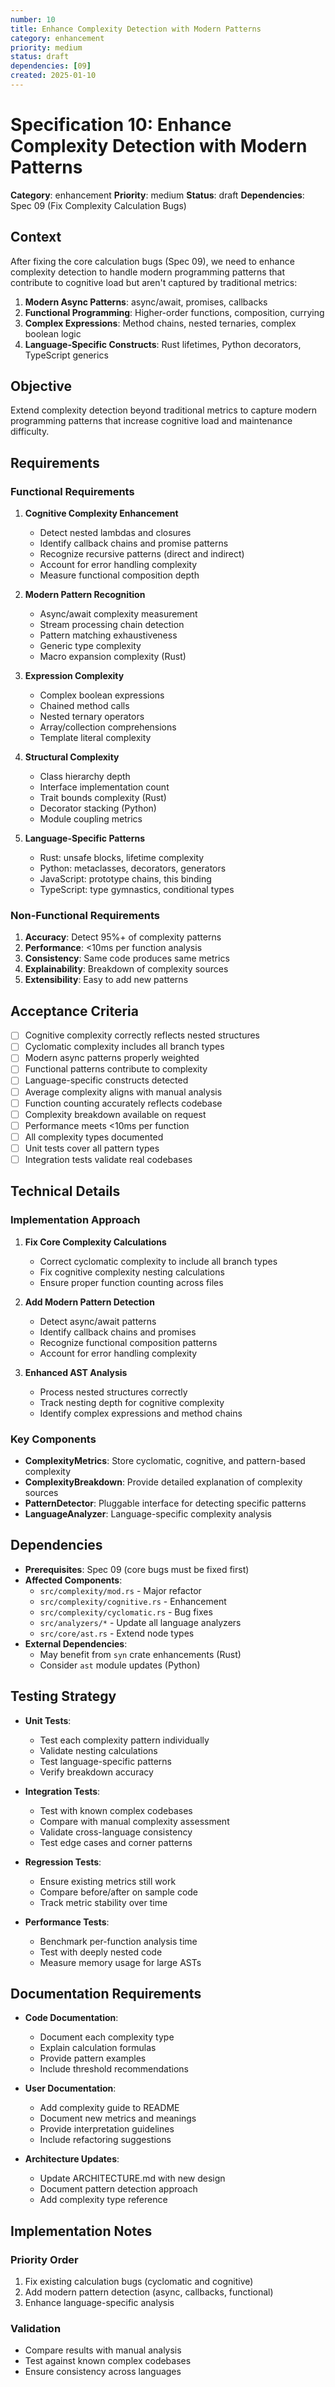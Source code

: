 ```yaml
---
number: 10
title: Enhance Complexity Detection with Modern Patterns
category: enhancement
priority: medium
status: draft
dependencies: [09]
created: 2025-01-10
---
```


# Specification 10: Enhance Complexity Detection with Modern Patterns

**Category**: enhancement
**Priority**: medium
**Status**: draft
**Dependencies**: Spec 09 (Fix Complexity Calculation Bugs)

## Context

After fixing the core calculation bugs (Spec 09), we need to enhance complexity detection to handle modern programming patterns that contribute to cognitive load but aren't captured by traditional metrics:

1. **Modern Async Patterns**: async/await, promises, callbacks
2. **Functional Programming**: Higher-order functions, composition, currying
3. **Complex Expressions**: Method chains, nested ternaries, complex boolean logic
4. **Language-Specific Constructs**: Rust lifetimes, Python decorators, TypeScript generics

## Objective

Extend complexity detection beyond traditional metrics to capture modern programming patterns that increase cognitive load and maintenance difficulty.

## Requirements

### Functional Requirements

1. **Cognitive Complexity Enhancement**
   - Detect nested lambdas and closures
   - Identify callback chains and promise patterns
   - Recognize recursive patterns (direct and indirect)
   - Account for error handling complexity
   - Measure functional composition depth

2. **Modern Pattern Recognition**
   - Async/await complexity measurement
   - Stream processing chain detection
   - Pattern matching exhaustiveness
   - Generic type complexity
   - Macro expansion complexity (Rust)

3. **Expression Complexity**
   - Complex boolean expressions
   - Chained method calls
   - Nested ternary operators
   - Array/collection comprehensions
   - Template literal complexity

4. **Structural Complexity**
   - Class hierarchy depth
   - Interface implementation count
   - Trait bounds complexity (Rust)
   - Decorator stacking (Python)
   - Module coupling metrics

5. **Language-Specific Patterns**
   - Rust: unsafe blocks, lifetime complexity
   - Python: metaclasses, decorators, generators
   - JavaScript: prototype chains, this binding
   - TypeScript: type gymnastics, conditional types

### Non-Functional Requirements

1. **Accuracy**: Detect 95%+ of complexity patterns
2. **Performance**: <10ms per function analysis
3. **Consistency**: Same code produces same metrics
4. **Explainability**: Breakdown of complexity sources
5. **Extensibility**: Easy to add new patterns

## Acceptance Criteria

- [ ] Cognitive complexity correctly reflects nested structures
- [ ] Cyclomatic complexity includes all branch types
- [ ] Modern async patterns properly weighted
- [ ] Functional patterns contribute to complexity
- [ ] Language-specific constructs detected
- [ ] Average complexity aligns with manual analysis
- [ ] Function counting accurately reflects codebase
- [ ] Complexity breakdown available on request
- [ ] Performance meets <10ms per function
- [ ] All complexity types documented
- [ ] Unit tests cover all pattern types
- [ ] Integration tests validate real codebases

## Technical Details

### Implementation Approach

1. **Fix Core Complexity Calculations**
   - Correct cyclomatic complexity to include all branch types
   - Fix cognitive complexity nesting calculations
   - Ensure proper function counting across files

2. **Add Modern Pattern Detection**
   - Detect async/await patterns
   - Identify callback chains and promises
   - Recognize functional composition patterns
   - Account for error handling complexity

3. **Enhanced AST Analysis**
   - Process nested structures correctly
   - Track nesting depth for cognitive complexity
   - Identify complex expressions and method chains

### Key Components

- **ComplexityMetrics**: Store cyclomatic, cognitive, and pattern-based complexity
- **ComplexityBreakdown**: Provide detailed explanation of complexity sources
- **PatternDetector**: Pluggable interface for detecting specific patterns
- **LanguageAnalyzer**: Language-specific complexity analysis

## Dependencies

- **Prerequisites**: Spec 09 (core bugs must be fixed first)
- **Affected Components**:
  - `src/complexity/mod.rs` - Major refactor
  - `src/complexity/cognitive.rs` - Enhancement
  - `src/complexity/cyclomatic.rs` - Bug fixes
  - `src/analyzers/*` - Update all language analyzers
  - `src/core/ast.rs` - Extend node types
- **External Dependencies**: 
  - May benefit from `syn` crate enhancements (Rust)
  - Consider `ast` module updates (Python)

## Testing Strategy

- **Unit Tests**:
  - Test each complexity pattern individually
  - Validate nesting calculations
  - Test language-specific patterns
  - Verify breakdown accuracy

- **Integration Tests**:
  - Test with known complex codebases
  - Compare with manual complexity assessment
  - Validate cross-language consistency
  - Test edge cases and corner patterns

- **Regression Tests**:
  - Ensure existing metrics still work
  - Compare before/after on sample code
  - Track metric stability over time

- **Performance Tests**:
  - Benchmark per-function analysis time
  - Test with deeply nested code
  - Measure memory usage for large ASTs

## Documentation Requirements

- **Code Documentation**:
  - Document each complexity type
  - Explain calculation formulas
  - Provide pattern examples
  - Include threshold recommendations

- **User Documentation**:
  - Add complexity guide to README
  - Document new metrics and meanings
  - Provide interpretation guidelines
  - Include refactoring suggestions

- **Architecture Updates**:
  - Update ARCHITECTURE.md with new design
  - Document pattern detection approach
  - Add complexity type reference

## Implementation Notes

### Priority Order

1. Fix existing calculation bugs (cyclomatic and cognitive)
2. Add modern pattern detection (async, callbacks, functional)
3. Enhance language-specific analysis

### Validation

- Compare results with manual analysis
- Test against known complex codebases
- Ensure consistency across languages

